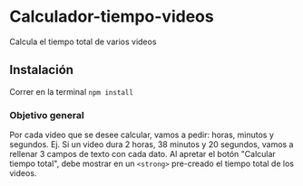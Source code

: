 # Calculador-tiempo-videos
Calcula el tiempo total de varios videos

## Instalación
Correr en la terminal
`npm install`

### Objetivo general
Por cada video que se desee calcular, vamos a pedir: horas, minutos y segundos.
Ej. Si un video dura 2 horas, 38 minutos y 20 segundos, vamos a rellenar 3 campos de texto con cada dato.
Al apretar el botón "Calcular tiempo total", debe mostrar en un `<strong>` pre-creado el tiempo total de los videos.
